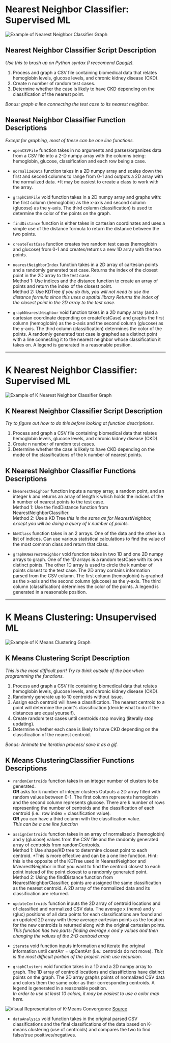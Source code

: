 # Nearest Neighbor Classifier: Supervised ML
![Example of Nearest Neighbor Classifier Graph](https://github.com/awong15/Summer-2020-Data-Analysis-Project/blob/master/Visual%20Media/NNC.png)

## Nearest Neighbor Classifier Script Description

*Use this to brush up on Python syntax (I reccomend [Google](https://www.google.com/)).*

1. Process and graph a CSV file containing biomedical data that relates hemoglobin levels, glucose levels, and chronic kidney disease (CKD).
2. Create n number of random test cases. 
3. Determine whether the case is likely to have CKD depending on the classification of the nearest point.  

*Bonus: graph a line connecting the test case to its nearest neighbor.*

## Nearest Neighbor Classifier Function Descriptions
*Except for graphing, most of these can be one line functions.*

- `openCSVFile` function takes in no arguments and parses/organizes data from a CSV file into a 2-D numpy array with the columns being: 
hemoglobin, glucose, classification and each row being a case.

- `normalizeData` function takes in a 2D numpy array and 
scales down the first and second columns to range from 0-1 and 
outputs a 2D array with the normalized data.
*It may be easiest to create a class to work with the array.

- `graphCSVFile` void function takes in a 2D numpy array and graphs with:
the first column (hemoglobin) as the x-axis and second column (glucose) as the y-axis. 
The third column (classification) is used to determine the color of the points on the graph.

- `findDistance` function is either takes in cartesian coordinates and
uses a simple use of the distance formula
to return the distance between the two points.

- `createTestCase` function creates two random test cases (hemoglobin and glucose) from 0-1 and
creates/returns a new 1D array with the two points.

- `nearestNeighborIndex` function takes in a 2D array of cartesian points and a randomly generated test case.
Returns the index of the closest point in the 2D array to the test case.  
Method 1: Use indices and the distance function to create an array of points and return the index of the closest point.  
Method 2: Use KDTree *if you do this, you will not need to use the distance formula since this uses a spatial library
Returns the index of the closest point in the 2D array to the test case.*

-  `graphNearestNeighbor` void function takes in a 2D numpy array (and a cartesian 
coordinate depending on createTestCase) and 
graphs the first column (hemoglobin) as the x-axis and the second column (glucose) as the y-axis.
The third column (classification) determines the color of the points. 
A randomly generated test case is graphed as a distinct point with a line connecting it to the nearest neighbor whose classification it takes on.
A legend is generated in a reasonable position.

---

# K Nearest Neighbor Classifier: Supervised ML

![Example of K Nearest Neighbor Classifier Graph](https://github.com/awong15/Summer-2020-Data-Analysis-Project/blob/master/Visual%20Media/KNNC.png)

## K Nearest Neighbor Classifier Script Description

*Try to figure out how to do this before looking at function descriptions.*

1. Process and graph a CSV file containing biomedical data that relates hemoglobin levels, glucose levels, and chronic kidney disease (CKD).
2. Create n number of random test cases.
3. Determine whether the case is likely to have CKD depending on the mode of the classifications of the k number of nearest points.

## K Nearest Neighbor Classifier Functions Descriptions

- `kNearestNeighbor` function inputs a numpy array, a random point, and an integer k and 
returns an array of length k which holds the indices of the k number of nearest points to the test case.  
Method 1: Use the findDistance function from NearestNeighborClassifier.  
Method 2: Use a KD Tree *this is the same as for NearestNeighbor, except you will be doing a query of k number of points.*

- `kNNClass` function takes in an 2 arrays. One of the data and the other is a list of indices.
Can use various statistical calculations to find the value of the most common class and return that class.

- `graphKNearestNeighbor` void function takes in two 1D and one 2D numpy arrays to graph.
One of the 1D arrays is a random testCase with its own distinct points.
The other 1D array is used to circle the k number of points closest to the test case.
The 2D array contains information parsed from the CSV column.
The first column (hemoglobin) is graphed as the x-axis and the second column (glucose) as the y-axis.
The third column  (classification) determines the color of the points. 
A legend is generated in a reasonable position.

---

# K Means Clustering: Unsupervised ML
![Example of K Means Clustering Graph](https://github.com/awong15/Summer-2020-Data-Analysis-Project/blob/master/Visual%20Media/KMC.gif)
## K Means Clustering Script Description

*This is the most difficult part! Try to think outside of the box when programming the functions.*

1. Process and graph a CSV file containing biomedical data that relates hemoglobin levels, glucose levels, and chronic kidney disease (CKD).
2. Randomly generate up to 10 centroids without issue. 
3. Assign each centroid will have a classification. The nearest centroid to a point will determine the point's classification (decide what to do if the distances are equal yourself).
4. Create random test cases until centroids stop moving (literally stop updating).
5. Determine whether each case is likely to have CKD depending on the classification of the nearest centroid.  

*Bonus: Animate the iteration process/ save it as a gif.*

## K Means ClusteringClassifier Functions Descriptions

- `randomCentroids` function takes in an integer number of clusters to be generated.  
**OR** asks for k number of integer clusters
Outputs a 2D array filled with random values between 0-1. 
The first column represents hemoglobin and the second column represents glucose.
There are k number of rows representing the number of centroids and the classification of each centroid (i.e.: row index = classification value).  
**OR** you can have a third column with the classification value.  
*This can be a one line function*

- `assignCentroids` function takes in an array of normalized x (hemoglobin) and y (glucose) values from the CSV file and the randomly generated array of centroids from randomCentroids.  
Method 1: Use shape/KD tree to determine closest point to each centroid. *This is more effective and can be a one line function. Hint: this is the opposite of the KDTree used in NearestNeighbor and kNearestNeighbor in that you want to find the centroid closest to each point instead of the point closest to a randomly generated point.  
Method 2: Using the findDistance function from  NearestNeighborClassifier, points are assigned the same classification as the nearest centroid.
A 2D array of the normalized data and its classification are returned.

- `updateCentroids` function inputs the 2D array of centroid locations and of classified and normalized CSV data.
The average x (hemo) and y (gluc) positions of all data points for each classifications are found and
an updated 2D array with these average cartesian points as the location for the new centroids is returned along with the original cartesian points.  
*This function has two parts: finding average x and y values and then changing the values of the 2-D centroid array*

- `iterate` void function inputs information and iterate the original information until centArr = upCentArr (i.e.: centroids do not move).
*This is the most difficult portion of the project. Hint: use recursion.*

- `graphClusters` void function takes in a 1D and a 2D numpy array to graph. 
The 1D array of centroid locations and classifictions have distinct points on the graph. 
The 2D array graphs points of normalized CSV data and colors them the same color as their corresponding centroids.
A legend is generated in a reasonable position.  
*In order to use at least 10 colors, it may be easiest to use a color map here.*

![Visual Representation of K-Means Convergence](https://github.com/awong15/Summer-2020-Data-Analysis-Project/blob/master/Visual%20Media/K-means_convergence.gif)
[Source](https://commons.wikimedia.org/w/index.php?curid=59409335)

- `dataAnalysis` void function takes in the original parsed CSV classifications and the final classifications of the data based on K-means clustering (use of centroids) and
compares the two to find false/true positives/negatives.
